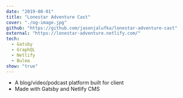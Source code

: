 ```yaml
---
date: "2019-08-01"
title: "Lonestar Adventure Cast"
cover: "./og-image.jpg"
github: "https://github.com/jasonjalufka/lonestar-adventure-cast"
external: "https://lonestar-adventure.netlify.com/"
tech:
  - Gatsby
  - GraphQL
  - Netlify
  - Bulma
show: "true"
---
```


- A blog/video/podcast platform built for client
- Made with Gatsby and Netlify CMS
